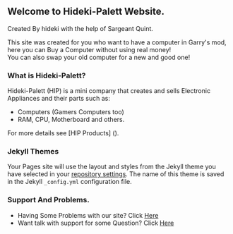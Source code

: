 ## Welcome to Hideki-Palett Website.

Created By hideki with the help of Sargeant Quint.

This site was created for you who want to have a computer in Garry's mod, here you can Buy a Computer without using real money!                           
You can also swap your old computer for a new and good one!

### What is Hideki-Palett?
Hideki-Palett (HIP)
is a mini company that creates and sells Electronic Appliances and their parts
such as: 
- Computers (Gamers Computers too) 
- RAM, CPU, Motherboard and others.

For more details see [HIP Products] ().

### Jekyll Themes

Your Pages site will use the layout and styles from the Jekyll theme you have selected in your [repository settings](https://github.com/22hideki22/Hideki-Palett/settings/pages). The name of this theme is saved in the Jekyll `_config.yml` configuration file.

### Support And Problems.
- Having Some Problems with our site? Click [Here](https://github.com/22hideki22/Hideki-Palett/issues)
- Want talk with support for some Question? Click [Here](https://github.com/22hideki22/Hideki-Palett/issues)
